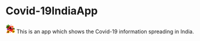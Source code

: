 # Covid-19IndiaApp
<img src="https://github.com/GRajin/Covid-19IndiaApp/blob/master/app/src/main/res/drawable/icon.png" width="25" height="25" /> This is an app which shows the Covid-19 information spreading in India.
